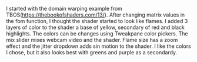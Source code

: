 
I started with the domain warping example from TBOS(https://thebookofshaders.com/13/). After changing matrix values in the fbm function, I thought the shader started to look like flames. I added 3 layers of color to the shader a base of yellow, secondary of red and black highlights. The colors can be changes using Tweakpane color pickers. The mix slider mixes webcam video and the shader. Flame size has a zoom effect and the jitter dropdown adds sin motion to the shader. I like the colors I chose, but it also looks best with greens and purple as a secondardy.
